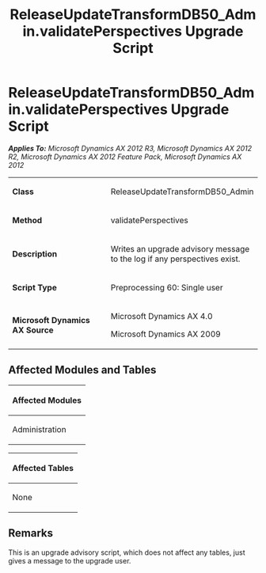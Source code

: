 ﻿---
title: ReleaseUpdateTransformDB50_Admin.validatePerspectives Upgrade Script
TOCTitle: ReleaseUpdateTransformDB50_Admin.validatePerspectives Upgrade Script
ms:assetid: 96011520-66ac-468d-427b-7ddd25b16c4a
ms:mtpsurl: https://msdn.microsoft.com/en-us/library/JJ686179(v=AX.60)
ms:contentKeyID: 49709883
ms.date: 05/18/2015
mtps_version: v=AX.60
---

# ReleaseUpdateTransformDB50\_Admin.validatePerspectives Upgrade Script 


_**Applies To:** Microsoft Dynamics AX 2012 R3, Microsoft Dynamics AX 2012 R2, Microsoft Dynamics AX 2012 Feature Pack, Microsoft Dynamics AX 2012_

<table>
<colgroup>
<col style="width: 50%" />
<col style="width: 50%" />
</colgroup>
<tbody>
<tr class="odd">
<td><p><strong>Class</strong></p></td>
<td><p>ReleaseUpdateTransformDB50_Admin</p></td>
</tr>
<tr class="even">
<td><p><strong>Method</strong></p></td>
<td><p>validatePerspectives</p></td>
</tr>
<tr class="odd">
<td><p><strong>Description</strong></p></td>
<td><p>Writes an upgrade advisory message to the log if any perspectives exist.</p></td>
</tr>
<tr class="even">
<td><p><strong>Script Type</strong></p></td>
<td><p>Preprocessing 60: Single user</p></td>
</tr>
<tr class="odd">
<td><p><strong>Microsoft Dynamics AX Source</strong></p></td>
<td><p>Microsoft Dynamics AX 4.0</p>
<p>Microsoft Dynamics AX 2009</p></td>
</tr>
</tbody>
</table>


## Affected Modules and Tables

<table>
<colgroup>
<col style="width: 100%" />
</colgroup>
<thead>
<tr class="header">
<th><p>Affected Modules</p></th>
</tr>
</thead>
<tbody>
<tr class="odd">
<td><p>Administration</p></td>
</tr>
</tbody>
</table>


<table>
<colgroup>
<col style="width: 100%" />
</colgroup>
<thead>
<tr class="header">
<th><p>Affected Tables</p></th>
</tr>
</thead>
<tbody>
<tr class="odd">
<td><p>None</p></td>
</tr>
</tbody>
</table>


## Remarks

This is an upgrade advisory script, which does not affect any tables, just gives a message to the upgrade user.

  


